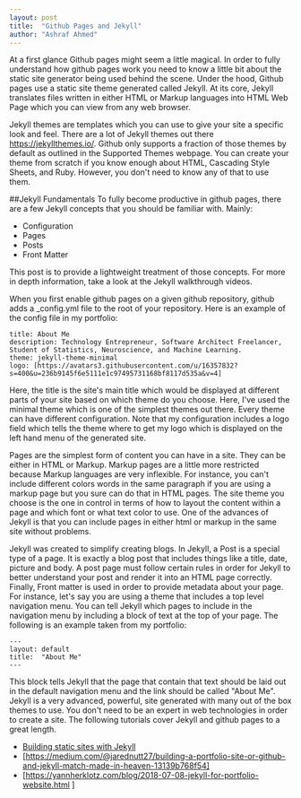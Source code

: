 ```yaml
---
layout: post
title:  "Github Pages and Jekyll"
author: "Ashraf Ahmed"
---
```


At a first glance Github pages might seem a little magical. In order to fully understand how github pages work you need to know a little bit about the static site generator being used behind the scene. Under the hood, Github pages use a static site theme generated called Jekyll. At its core, Jekyll translates files written in either HTML or Markup languages into HTML Web Page which you can view from any web browser.  

Jekyll themes are templates which you can use to give your site a specific look and feel. There are a lot of Jekyll themes out there https://jekyllthemes.io/. Github only supports a fraction of those themes by default as outlined in the Supported Themes webpage. You can create your theme from scratch if you know enough about HTML, Cascading Style Sheets, and Ruby. However, you don't need to know any of that to use them.  

##Jekyll Fundamentals 
To fully become productive in github pages, there are a few Jekyll concepts that you should be familiar with. Mainly: 
- Configuration 
- Pages 
- Posts 
- Front Matter 

This post is to provide a lightweight treatment of those concepts. For more in depth information, take a look at the Jekyll walkthrough videos. 

When you first enable github pages on a given github repository, github adds a _config.yml file to the root of your repository. Here is an example of the config file in my portfolio: 
```
title: About Me 
description: Technology Entrepreneur, Software Architect Freelancer, Student of Statistics, Neuroscience, and Machine Learning. 
theme: jekyll-theme-minimal 
logo: [https://avatars3.githubusercontent.com/u/16357832?s=400&u=236b9145f6e5111e1c97495731168bf8117d535a&v=4]
```

Here, the title is the site's main title which would be displayed at different parts of your site based on which theme do you choose. Here, I've used the minimal theme which is one of the simplest themes out there. 
Every theme can have different configuration. Note that my configuration includes a logo field which tells the theme where to get my logo which is displayed on the left hand menu of the generated site. 

Pages are the simplest form of content you can have in a site. They can be either in HTML or Markup. Markup pages are a little more restricted because Markup languages are very inflexible. For instance, you can't include different colors words in the same paragraph if you are using a markup page but you sure can do that in HTML pages. The site theme you choose is the one in control in terms of how to layout the content within a page and which font or what text color to use. One of the advances of Jekyll is that you can include pages in either html or markup in the same site without problems. 

Jekyll was created to simplify creating blogs. In Jekyll, a Post is a special type of a page. It is exactly a blog post that includes things like a title, date, picture and body. A post page must follow certain rules in order for Jekyll to better understand your post and render it into an HTML page correctly.  
Finally, Front matter is used in order to provide metadata about your page. For instance, let's say you are using a theme that includes a top level navigation menu. You can tell Jekyll which pages to include in the navigation menu by including a block of text at the top of your page. The following is an example taken from my portfolio: 

```
--- 
layout: default 
title:  "About Me" 
--- 
```

This block tells Jekyll that the page that contain that text should be laid out in the default navigation menu and the link should be called "About Me". 
Jekyll is a very advanced, powerful, site generated with many out of the box themes to use. You don't need to be an expert in web technologies in order to create a site. The following tutorials cover Jekyll and github pages to a great length. 

- [Building static sites with Jekyll](https://programminghistorian.org/en/lessons/building-static-sites-with-jekyll-github-pages)
- [https://medium.com/@jarednutt27/building-a-portfolio-site-or-github-and-jekyll-match-made-in-heaven-13139b768f54]
- [https://yannherklotz.com/blog/2018-07-08-jekyll-for-portfolio-website.html ]

 
